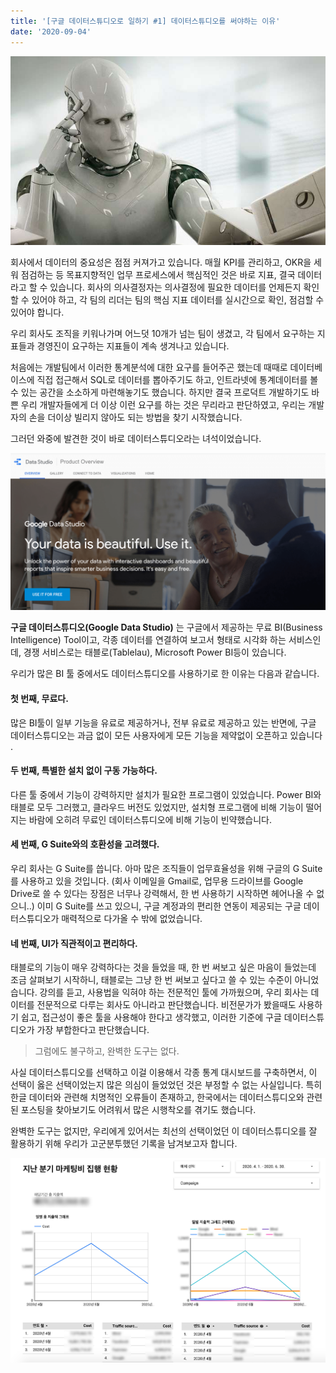 ```yaml
---
title: '[구글 데이터스튜디오로 일하기 #1] 데이터스튜디오를 써야하는 이유'
date: '2020-09-04'
---
```


![](/image/human.jpeg)

회사에서 데이터의 중요성은 점점 커져가고 있습니다. 매월 KPI를 관리하고, OKR을 세워 점검하는 등 목표지향적인 업무 프로세스에서 핵심적인 것은 바로 지표, 결국 데이터라고 할 수 있습니다. 회사의 의사결정자는 의사결정에 필요한 데이터를 언제든지 확인할 수 있어야 하고, 각 팀의 리더는 팀의 핵심 지표 데이터를 실시간으로 확인, 점검할 수 있어야 합니다.

우리 회사도 조직을 키워나가며 어느덧 10개가 넘는 팀이 생겼고, 각 팀에서 요구하는 지표들과 경영진이 요구하는 지표들이 계속 생겨나고 있습니다.

처음에는 개발팀에서 이러한 통계분석에 대한 요구를 들어주곤 했는데 때때로 데이터베이스에 직접 접근해서 SQL로 데이터를 뽑아주기도 하고, 인트라넷에 통계데이터를 볼 수 있는 공간을 소소하게 마련해놓기도 했습니다. 하지만 결국 프로덕트 개발하기도 바쁜 우리 개발자들에게 더 이상 이런 요구를 하는 것은 무리라고 판단하였고, 우리는 개발자의 손을 더이상 빌리지 않아도 되는 방법을 찾기 시작했습니다.

그러던 와중에 발견한 것이 바로 데이터스튜디오라는 녀석이었습니다.

![](/image/datastudio.png)

**구글 데이터스튜디오(Google Data Studio)** 는 구글에서 제공하는 무료 BI(Business Intelligence) Tool이고, 각종 데이터를 연결하여 보고서 형태로 시각화 하는 서비스인데, 경쟁 서비스로는 태블로(Tablelau), Microsoft Power BI등이 있습니다.

우리가 많은 BI 툴 중에서도 데이터스튜디오를 사용하기로 한 이유는 다음과 같습니다.

#### 첫 번째, 무료다.
많은 BI툴이 일부 기능을 유료로 제공하거나, 전부 유료로 제공하고 있는 반면에,
구글 데이터스튜디오는 과금 없이 모든 사용자에게 모든 기능을 제약없이 오픈하고 있습니다 .

#### 두 번째, 특별한 설치 없이 구동 가능하다.
다른 툴 중에서 기능이 강력하지만 설치가 필요한 프로그램이 있었습니다. Power BI와 태블로 모두 그러했고, 클라우드 버전도 있었지만, 설치형 프로그램에 비해 기능이 떨어지는 바람에 오히려 무료인 데이터스튜디오에 비해 기능이 빈약했습니다.

#### 세 번째, G Suite와의 호환성을 고려했다.
우리 회사는 G Suite를 씁니다. 아마 많은 조직들이 업무효율성을 위해 구글의 G Suite를 사용하고 있을 것입니다. (회사 이메일을 Gmail로, 업무용 드라이브를 Google Drive로 쓸 수 있다는 장점은 너무나 강력해서, 한 번 사용하기 시작하면 헤어나올 수 없으니..) 이미 G Suite를 쓰고 있으니, 구글 계정과의 편리한 연동이 제공되는 구글 데이터스튜디오가 매력적으로 다가올 수 밖에 없었습니다.

#### 네 번째, UI가 직관적이고 편리하다.
태블로의 기능이 매우 강력하다는 것을 들었을 때, 한 번 써보고 싶은 마음이 들었는데 조금 살펴보기 시작하니, 태블로는 그냥 한 번 써보고 싶다고 쓸 수 있는 수준이 아니었습니다. 강의를 듣고, 사용법을 익혀야 하는 전문적인 툴에 가까웠으며, 우리 회사는 데이터를 전문적으로 다루는 회사도 아니라고 판단했습니다. 비전문가가 봤을때도 사용하기 쉽고, 접근성이 좋은 툴을 사용해야 한다고 생각했고, 이러한 기준에 구글 데이터스튜디오가 가장 부합한다고 판단했습니다.

> 그럼에도 불구하고, 완벽한 도구는 없다.

사실 데이터스튜디오를 선택하고 이걸 이용해서 각종 통계 대시보드를 구축하면서, 이 선택이 옳은 선택이었는지 많은 의심이 들었었던 것은 부정할 수 없는 사실입니다. 특히 한글 데이터와 관련해 치명적인 오류들이 존재하고, 한국에서는 데이터스튜디오와 관련된 포스팅을 찾아보기도 어려워서 많은 시행착오를 겪기도 했습니다.

완벽한 도구는 없지만, 우리에게 있어서는 최선의 선택이었던 이 데이터스튜디오를 잘 활용하기 위해 우리가 고군분투했던 기록을 남겨보고자 합니다.

![](/image/datastudio1.png)